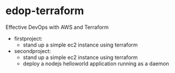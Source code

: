 # edop-terraform

Effective DevOps with AWS and Terraform

* firstproject: 
  * stand up a simple ec2 instance using terraform
* secondproject: 
  * stand up a simple ec2 instance using terraform 
  * deploy a nodejs helloworld application running as a daemon
